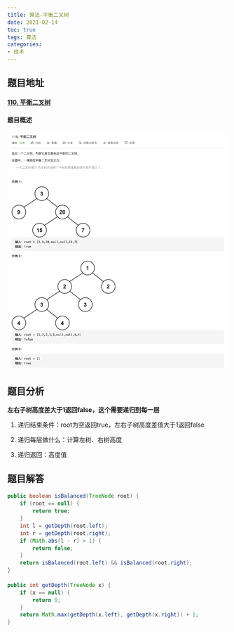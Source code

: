 ```yaml
---
title: 算法-平衡二叉树
date: 2021-02-14
toc: true
tags: 算法
categories: 
- 技术
---
```


## 题目地址

#### [110. 平衡二叉树](https://leetcode-cn.com/problems/balanced-binary-tree/)

#### 题目概述

![isBalanceTree](/images/isBalanceTree.png)

## 题目分析

**左右子树高度差大于1返回false，这个需要递归到每一层**

1. 递归结束条件：root为空返回true，左右子树高度差值大于1返回false

2. 递归每层做什么：计算左树、右树高度

3. 递归返回：高度值

## 题目解答

```java
public boolean isBalanced(TreeNode root) {
    if (root == null) {
        return true;
    }
    int l = getDepth(root.left);
    int r = getDepth(root.right);
    if (Math.abs(l - r) > 1) {
        return false;
    }
    return isBalanced(root.left) && isBalanced(root.right);
}

public int getDepth(TreeNode x) {
    if (x == null) {
        return 0;
    }
    return Math.max(getDepth(x.left), getDepth(x.right)) + 1;
}
```

